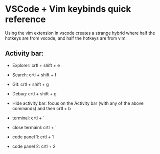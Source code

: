 # VSCode + Vim keybinds quick reference
Using the vim extension in vscode creates a strange hybrid where half the hotkeys are from vscode, and half the hotkeys are from vim.

## Activity bar:
- Explorer: crtl + shift + e
- Search: crtl + shift + f
- Git: crtl + shift + g
- Debug: crtl + shift + g
- Hide activity bar: focus on the Activity bar (with any of the above commands) and then crtl + b

- terminal: crtl + `
- close termainl: crtl + `
- code panel 1: crtl + 1
- code panel 2: crtl + 2
